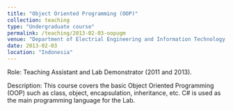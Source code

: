```yaml
---
title: "Object Oriented Programming (OOP)"
collection: teaching
type: "Undergraduate course"
permalink: /teaching/2013-02-03-oopugm
venue: "Department of Electrial Engineering and Information Technology, Universitas Gadjah Mada"
date: 2013-02-03
location: "Indonesia"
---
```


Role: Teaching Assistant and Lab Demonstrator (2011 and 2013).

Description: This course covers the basic Object Oriented Programming (OOP) such as class, object, encapsulation, inheritance, etc. C# is used as the main programming language for the Lab.
